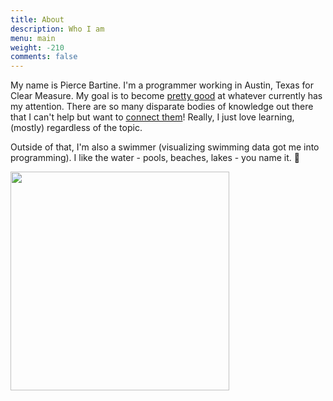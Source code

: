 ```yaml
---
title: About
description: Who I am
menu: main
weight: -210
comments: false
---
```


My name is Pierce Bartine. I'm a programmer working in Austin, Texas for Clear Measure. My goal is to become [pretty good][1] at whatever currently has my attention. There are so many disparate bodies of knowledge out there that I can't help but want to [connect them][2]! Really, I just love learning, (mostly) regardless of the topic.

Outside of that, I'm also a swimmer (visualizing swimming data got me into programming). I like the water - pools, beaches, lakes - you name it. :ocean:

<img src="/images/portrait.jpg" width="350">


[1]: https://intenseminimalism.com/2015/where-are-the-polymaths-hiding/
[2]: https://en.wikipedia.org/wiki/History_of_the_Actor_model#Relationship_to_physics
